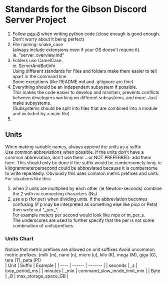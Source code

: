 # Standards for the Gibson Discord Server Project

1. Follow [pep-8](https://peps.python.org/pep-0008/) when writing python code (close enough is good enough. Don't worry about it being perfect) 
2. File naming: snake_case  
(always include extensions even if your OS doesn't require it).  
ie. "server_overview.md"
3. Folders use CamelCase.  
ie. ServerAndBotInfo  
Using different standards for files and folders make them easier to tell apart in the command line  
Some exceptions (like README.md and .gitignore are fine)
4. Everything should be an independent subsystem if possible.  
This makes the code easier to develop and maintain, prevents conflicts between developers working on different subsystems, and more. Just make subsystems.  
(Subsystems should be split into files that are combined into a module and included by a main file)
5. 



## Units
When making variable names, always append the units as a suffix  
Use common abbreviations when possible. If the units don't have a common abbreviation, don't use them 
...or NOT PREFERRED: add them here. This should only be done if the suffix would be cumbersomely long. ie kilogrammeterpersecond could be abbreviated because it is cumbersome to write repeatedly. Obviously this uses common metric prefixes and units. For situations like this:
1. when 2 units are multiplied by each other (ie Newton-seconds) combine the 2 with no connecting characters (Ns)
2. use a p (for per) when dividing units. If the abbreviation becomes confusing (if p may be interpreted as something else like pico or Peta) then write out "\_per\_".  
  For example meters per second would look like mps or m_per_s.  
  The underscores are used to further specify that the per is not some combination of units/prefixes.  


### Units Chart
Notice that metric prefixes are allowed on unit suffixes
Avoid uncommon metric prefixes. (milli (m), nano (n), micro (u), kilo (K), mega (M), giga (G), tera (T), peta (P))  
| Unit | Suffix | Example | 
| ---- | ------ | ------- | 
| seconds | _s | loop_period_ms | 
| minutes | _min | command_slow_mode_limit_min |
| Byte | _B | max_storage_space_GB |


